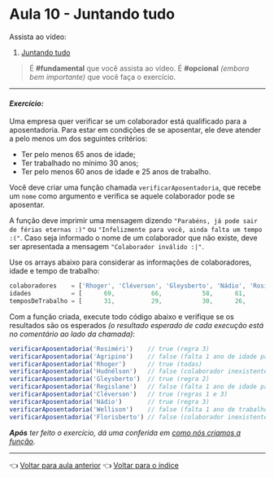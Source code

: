 # Aula 10 - Juntando tudo

Assista ao vídeo:

  1. [Juntando tudo](https://www.youtube.com/watch?v=aWv871ExPqY)

> É **#fundamental** que você assista ao vídeo. É **#opcional** _(embora bem importante)_ que você faça o exercício.

---

#### _Exercício:_

Uma empresa quer verificar se um colaborador está qualificado para a aposentadoria. Para estar em condições de se aposentar, ele deve atender a pelo menos um dos seguintes critérios: 
* Ter pelo menos 65 anos de idade;
* Ter trabalhado no mínimo 30 anos;
* Ter pelo menos 60 anos de idade e 25 anos de trabalho.

Você deve criar uma função chamada `verificarAposentadoria`, que recebe um `nome` como argumento e verifica se aquele colaborador pode se aposentar. 

A função deve imprimir uma mensagem dizendo `"Parabéns, já pode sair de férias eternas :)"` ou `"Infelizmente para você, ainda falta um tempo :("`. Caso seja informado o nome de um colaborador que não existe, deve ser apresentada a mensagem `"Colaborador inválido :|"`.

Use os arrays abaixo para considerar as informações de colaboradores, idade e tempo de trabalho:

```javascript
colaboradores    = ['Rhoger', 'Cléverson', 'Gleysberto', 'Nádio', 'Rosiméri', 'Regislane', 'Agripino', 'Wellison']
idades           = [      69,          66,           58,      61,         60,          64,         59,         55]
temposDeTrabalho = [      31,          29,           30,      26,         25,          24,         26,         29]
```

Com a função criada, execute todo código abaixo e verifique se os resultados são os esperados _(o resultado esperado de cada execução está no comentário ao lado da chamada)_:
```javascript
verificarAposentadoria('Rosiméri')    // true (regra 3)
verificarAposentadoria('Agripino')    // false (falta 1 ano de idade para regra 3)
verificarAposentadoria('Rhoger')      // true (todas)
verificarAposentadoria('Hudnélson')   // false (colaborador inexistente)
verificarAposentadoria('Gleysberto')  // true (regra 2)
verificarAposentadoria('Regislane')   // false (falta 1 ano de idade para regra 1 e 1 de trabalho para regra 3)
verificarAposentadoria('Cléverson')   // true (regras 1 e 3)
verificarAposentadoria('Nádio')       // true (regra 3)
verificarAposentadoria('Wellison')    // false (falta 1 ano de trabalho para regra 2)
verificarAposentadoria('Florisberto') // false (colaborador inexistente)
```

_**Após** ter feito o exercício, dá uma conferida em [como nós criamos a função](resolucao.md)._

---

👈 [Voltar para aula anterior](../aula09/aula.md)
👈 [Voltar para o índice](../README.md)